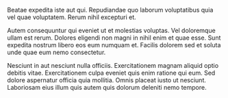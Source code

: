 Beatae expedita iste aut qui. Repudiandae quo laborum voluptatibus quia vel quae voluptatem. Rerum nihil excepturi et.
 Autem consequuntur qui eveniet ut et molestias voluptas. Vel doloremque ullam est rerum. Dolores eligendi non magni in nihil enim et quae esse. Sunt expedita nostrum libero eos eum numquam et. Facilis dolorem sed et soluta unde quae eum nemo consectetur.
 Nesciunt in aut nesciunt nulla officiis. Exercitationem magnam aliquid optio debitis vitae. Exercitationem culpa eveniet quis enim ratione qui eum. Sed dolore aspernatur officia quia mollitia. Omnis placeat iusto ut nesciunt. Laboriosam eius illum quis autem quis dolorum deleniti nemo tempore.